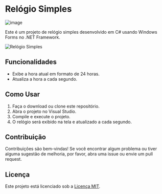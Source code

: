 # Relógio Simples

![image](https://github.com/sime13/Relogio/assets/66084398/238fb521-5727-45b7-b0d2-79a15103f25c)


Este é um projeto de relógio simples desenvolvido em C# usando Windows Forms no .NET Framework.

![Relógio Simples](clock_screenshot.png)

## Funcionalidades

- Exibe a hora atual em formato de 24 horas.
- Atualiza a hora a cada segundo.

## Como Usar

1. Faça o download ou clone este repositório.
2. Abra o projeto no Visual Studio.
3. Compile e execute o projeto.
4. O relógio será exibido na tela e atualizado a cada segundo.

## Contribuição

Contribuições são bem-vindas! Se você encontrar algum problema ou tiver alguma sugestão de melhoria, por favor, abra uma issue ou envie um pull request.

## Licença

Este projeto está licenciado sob a [Licença MIT](LICENSE).
